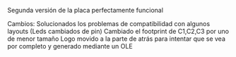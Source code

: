 Segunda versión de la placa perfectamente funcional

Cambios:
    Solucionados los problemas de compatibilidad con algunos layouts (Leds cambiados de pin)
    Cambiado el footprint de C1,C2,C3 por uno de menor tamaño
    Logo movido a la parte de atrás para intentar que se vea por completo y generado mediante un OLE
